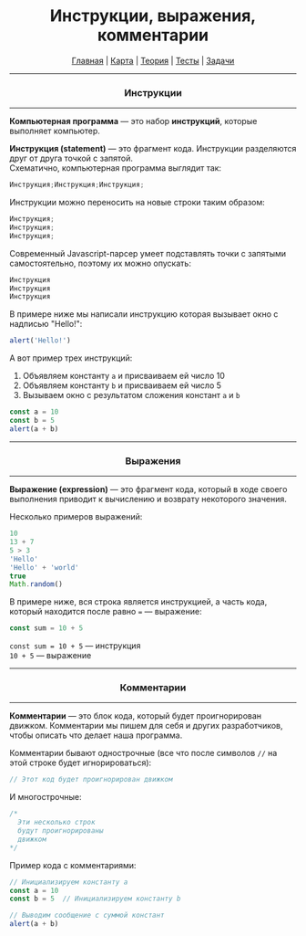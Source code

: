 <div align="center">

# Инструкции, выражения, комментарии

[Главная](https://github.com/dollaween/junior-roadmap/)
|
[Карта](/roadmap/README.md)
|
[Теория](/theory/README.md)
|
[Тесты](/tests/README.md)
|
[Задачи](/tasks/README.md)

</div>

---

<div align="center">

### Инструкции

</div>

---

**Компьютерная программа** — это набор **инструкций**, которые выполняет компьютер.

**Инструкция (statement)** — это фрагмент кода. Инструкции разделяются друг от друга точкой с запятой.  
Схематично, компьютерная программа выглядит так:
```js
Инструкция;Инструкция;Инструкция;
```

Инструкции можно переносить на новые строки таким образом:
```js
Инструкция;
Инструкция;
Инструкция;
```

Современный Javascript-парсер умеет подставлять точки с запятыми самостоятельно, поэтому их можно опускать:
```js
Инструкция
Инструкция
Инструкция
```

В примере ниже мы написали инструкцию которая вызывает окно с надписью "Hello!":
```js
alert('Hello!')
```

А вот пример трех инструкций:
1. Объявляем константу `a` и присваиваем ей число 10
2. Объявляем константу `b` и присваиваем ей число 5
3. Вызываем окно с результатом сложения констант `a` и `b`
```js
const a = 10
const b = 5
alert(a + b)
```

---

<div align="center">

### Выражения

</div>

---

**Выражение (expression)** — это фрагмент кода, который в ходе своего выполнения приводит к вычислению и возврату некоторого значения.

Несколько примеров выражений:
```js
10
13 + 7
5 > 3
'Hello'
'Hello' + 'world'
true
Math.random()
```

В примере ниже, вся строка является инструкцией, а часть кода, который находится после равно `=` — выражение:
```js
const sum = 10 + 5
```
`const sum = 10 + 5` — инструкция  
`10 + 5` — выражение

---

<div align="center">

### Комментарии

</div>

---

**Комментарии** — это блок кода, который будет проигнорирован движком. Комментарии мы пишем для себя и других разработчиков, чтобы описать что делает наша программа.

Комментарии бывают однострочные (все что после символов `//` на этой строке будет игнорироваться):
```js
// Этот код будет проигнорирован движком
```

И многострочные:
```js
/*
  Эти несколько строк
  будут проигнорированы
  движком
*/
```

Пример кода с комментариями:
```js
// Инициализируем константу a
const a = 10
const b = 5  // Инициализируем константу b

// Выводим сообщение с суммой констант
alert(a + b)
```
